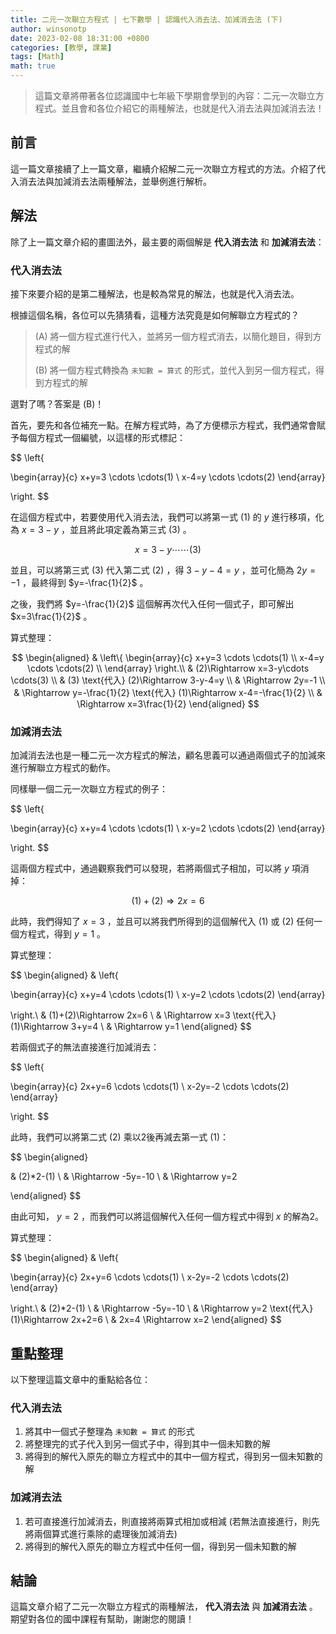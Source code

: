 ```yaml
---
title: 二元一次聯立方程式 | 七下數學 | 認識代入消去法、加減消去法 (下)
author: winsonotp
date: 2023-02-08 18:31:00 +0800
categories: [教學, 課業]
tags: [Math]
math: true
---
```


> 這篇文章將帶著各位認識國中七年級下學期會學到的內容：二元一次聯立方程式。並且會和各位介紹它的兩種解法，也就是代入消去法與加減消去法！

## 前言
這一篇文章接續了上一篇文章，繼續介紹解二元一次聯立方程式的方法。介紹了代入消去法與加減消去法兩種解法，並舉例進行解析。

## 解法
除了上一篇文章介紹的畫圖法外，最主要的兩個解是 **代入消去法** 和 **加減消去法**：

### 代入消去法

接下來要介紹的是第二種解法，也是較為常見的解法，也就是代入消去法。

根據這個名稱，各位可以先猜猜看，這種方法究竟是如何解聯立方程式的？

> (A) 將一個方程式進行代入，並將另一個方程式消去，以簡化題目，得到方程式的解
> 
> (B) 將一個方程式轉換為 `未知數 = 算式` 的形式，並代入到另一個方程式，得到方程式的解

選對了嗎？答案是 (B)！

首先，要先和各位補充一點。在解方程式時，為了方便標示方程式，我們通常會賦予每個方程式一個編號，以這樣的形式標記：

$$
\left\{

\begin{array}{c}
x+y=3 \cdots \cdots(1) \\
x-4=y \cdots \cdots(2)
\end{array}

\right.
$$

在這個方程式中，若要使用代入消去法，我們可以將第一式 $(1)$ 的 $y$ 進行移項，化為 $x=3-y$ ，並且將此項定義為第三式 $(3)$ 。

$$
x=3-y \cdots \cdots(3)
$$

並且，可以將第三式 $(3)$ 代入第二式 $(2)$ ，得 $3-y-4=y$ ，並可化簡為 $2y=-1$ ，最終得到 $y=-\frac{1}{2}$ 。

之後，我們將 $y=-\frac{1}{2}$ 這個解再次代入任何一個式子，即可解出 $x=3\frac{1}{2}$ 。

算式整理：

$$
\begin{aligned}
& \left\{
\begin{array}{c}
x+y=3 \cdots \cdots(1) \\
x-4=y \cdots \cdots(2) \\
\end{array} 
\right.\\
& (2)\Rightarrow x=3-y\cdots \cdots(3) \\
& (3) \text{代入} (2)\Rightarrow 3-y-4=y \\
& \Rightarrow 2y=-1 \\
& \Rightarrow y=-\frac{1}{2} \text{代入} (1)\Rightarrow x-4=-\frac{1}{2} \\
& \Rightarrow x=3\frac{1}{2}
\end{aligned}
$$

### 加減消去法
加減消去法也是一種二元一次方程式的解法，顧名思義可以通過兩個式子的加減來進行解聯立方程式的動作。

同樣舉一個二元一次聯立方程式的例子：

$$
\left\{

\begin{array}{c}
x+y=4 \cdots \cdots(1) \\
x-y=2 \cdots \cdots(2)
\end{array}

\right.
$$

這兩個方程式中，通過觀察我們可以發現，若將兩個式子相加，可以將 $y$ 項消掉：

$$
(1)+(2) \Rightarrow 2x=6
$$

此時，我們得知了 $x=3$ ，並且可以將我們所得到的這個解代入 $(1)$ 或 $(2)$ 任何一個方程式，得到 $y=1$ 。

算式整理：

$$
\begin{aligned}
& \left\{

\begin{array}{c}
x+y=4 \cdots \cdots(1) \\
x-y=2 \cdots \cdots(2)
\end{array}

\right.\\
& (1)+(2)\Rightarrow 2x=6 \\
& \Rightarrow x=3 \text{代入}(1)\Rightarrow 3+y=4 \\
& \Rightarrow y=1
\end{aligned}
$$

若兩個式子的無法直接進行加減消去：

$$
\left\{

\begin{array}{c}
2x+y=6 \cdots \cdots(1) \\
x-2y=-2 \cdots \cdots(2)
\end{array}

\right.
$$

此時，我們可以將第二式 $(2)$ 乘以2後再減去第一式 $(1)$：

$$
\begin{aligned}

& (2)*2-(1) \\
& \Rightarrow -5y=-10 \\
& \Rightarrow y=2

\end{aligned}
$$

由此可知， $y=2$ ，而我們可以將這個解代入任何一個方程式中得到 $x$ 的解為2。

算式整理：

$$
\begin{aligned}
& \left\{

\begin{array}{c}
2x+y=6 \cdots \cdots(1) \\
x-2y=-2 \cdots \cdots(2)
\end{array}

\right.\\
& (2)*2-(1) \\
& \Rightarrow -5y=-10 \\
& \Rightarrow y=2 \text{代入} (1)\Rightarrow 2x+2=6 \\
& 2x=4 \Rightarrow x=2
\end{aligned}
$$

## 重點整理
以下整理這篇文章中的重點給各位：

### 代入消去法
1. 將其中一個式子整理為 `未知數 = 算式` 的形式
2. 將整理完的式子代入到另一個式子中，得到其中一個未知數的解
3. 將得到的解代入原先的聯立方程式中的其中一個方程式，得到另一個未知數的解

### 加減消去法
1. 若可直接進行加減消去，則直接將兩算式相加或相減 (若無法直接進行，則先將兩個算式進行乘除的處理後加減消去)
2. 將得到的解代入原先的聯立方程式中任何一個，得到另一個未知數的解

## 結論
這篇文章介紹了二元一次聯立方程式的兩種解法， **代入消去法** 與 **加減消去法** 。期望對各位的國中課程有幫助，謝謝您的閱讀！